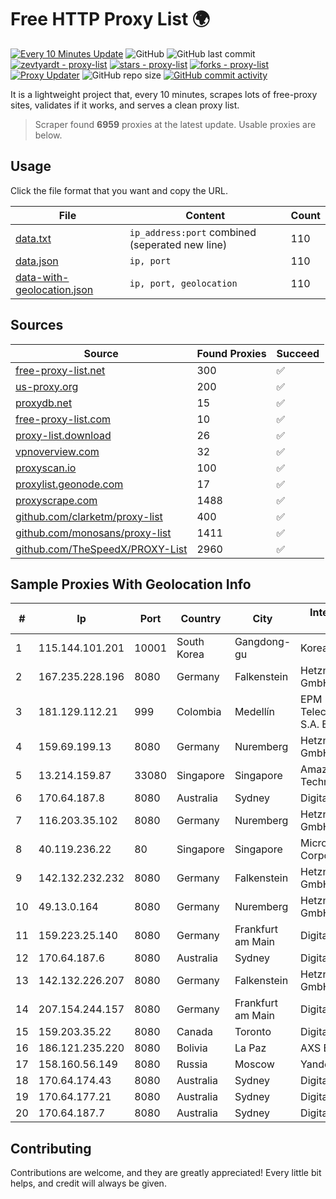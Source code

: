 
# Free HTTP Proxy List 🌍

[![Every 10 Minutes Update](https://github.com/mertguvencli/http-proxy-list/actions/workflows/main.yml/badge.svg?branch=main)](https://github.com/mertguvencli/http-proxy-list/actions/workflows/main.yml)
![GitHub](https://img.shields.io/github/license/mertguvencli/http-proxy-list)
![GitHub last commit](https://img.shields.io/github/last-commit/mertguvencli/http-proxy-list)
[![zevtyardt - proxy-list](https://img.shields.io/static/v1?label=zevtyardt&message=proxy-list&color=blue&logo=github)](https://github.com/zevtyardt/proxy-list "Go to GitHub repo")
[![stars - proxy-list](https://img.shields.io/github/stars/zevtyardt/proxy-list?style=social)](https://github.com/zevtyardt/proxy-list)
[![forks - proxy-list](https://img.shields.io/github/forks/zevtyardt/proxy-list?style=social)](https://github.com/zevtyardt/proxy-list)
[![Proxy Updater](https://github.com/zevtyardt/proxy-list/workflows/Proxy%20Updater/badge.svg)](https://github.com/zevtyardt/proxy-list/actions?query=workflow:"Proxy+Updater")
![GitHub repo size](https://img.shields.io/github/repo-size/zevtyardt/proxy-list)
[![GitHub commit activity](https://img.shields.io/github/commit-activity/m/zevtyardt/proxy-list?logo=commits)](https://github.com/zevtyardt/proxy-list/commits/main)

It is a lightweight project that, every 10 minutes, scrapes lots of free-proxy sites, validates if it works, and serves a clean proxy list.

> Scraper found **6959** proxies at the latest update. Usable proxies are below.

## Usage

Click the file format that you want and copy the URL.

|File|Content|Count|
|----|-------|-----|
|[data.txt](https://raw.githubusercontent.com/mertguvencli/http-proxy-list/main/proxy-list/data.txt)|`ip_address:port` combined (seperated new line)|110|
|[data.json](https://raw.githubusercontent.com/mertguvencli/http-proxy-list/main/proxy-list/data.json)|`ip, port`|110|
|[data-with-geolocation.json](https://raw.githubusercontent.com/mertguvencli/http-proxy-list/main/proxy-list/data-with-geolocation.json)|`ip, port, geolocation`|110|

## Sources

|Source|Found Proxies|Succeed|
|------|-------------|-------|
|[free-proxy-list.net](https://free-proxy-list.net)|300|✅|
|[us-proxy.org](https://www.us-proxy.org)|200|✅|
|[proxydb.net](http://proxydb.net)|15|✅|
|[free-proxy-list.com](https://free-proxy-list.com/?page=&port=&type%5B%5D=http&type%5B%5D=https&up_time=0&search=Search)|10|✅|
|[proxy-list.download](https://www.proxy-list.download/HTTP)|26|✅|
|[vpnoverview.com](https://vpnoverview.com/privacy/anonymous-browsing/free-proxy-servers)|32|✅|
|[proxyscan.io](https://www.proxyscan.io)|100|✅|
|[proxylist.geonode.com](https://proxylist.geonode.com/api/proxy-list?limit=300&page=1&sort_by=lastChecked&sort_type=desc&protocols=http,https)|17|✅|
|[proxyscrape.com](https://api.proxyscrape.com/v2/?request=displayproxies&protocol=http&timeout=10000&country=all&ssl=all&anonymity=all)|1488|✅|
|[github.com/clarketm/proxy-list](https://raw.githubusercontent.com/clarketm/proxy-list/master/proxy-list-raw.txt)|400|✅|
|[github.com/monosans/proxy-list](https://raw.githubusercontent.com/monosans/proxy-list/main/proxies/http.txt)|1411|✅|
|[github.com/TheSpeedX/PROXY-List](https://raw.githubusercontent.com/TheSpeedX/PROXY-List/master/http.txt)|2960|✅|


## Sample Proxies With Geolocation Info

|#|Ip|Port|Country|City|Internet Service Provider|
|-|--|----|-------|----|-------------------------|
|1|115.144.101.201|10001|South Korea|Gangdong-gu|Korea Telecom|
|2|167.235.228.196|8080|Germany|Falkenstein|Hetzner Online GmbH|
|3|181.129.112.21|999|Colombia|Medellín|EPM Telecomunicaciones S.A. E.S.P.|
|4|159.69.199.13|8080|Germany|Nuremberg|Hetzner Online GmbH|
|5|13.214.159.87|33080|Singapore|Singapore|Amazon Technologies Inc.|
|6|170.64.187.8|8080|Australia|Sydney|DigitalOcean, LLC|
|7|116.203.35.102|8080|Germany|Nuremberg|Hetzner Online GmbH|
|8|40.119.236.22|80|Singapore|Singapore|Microsoft Corporation|
|9|142.132.232.232|8080|Germany|Falkenstein|Hetzner Online GmbH|
|10|49.13.0.164|8080|Germany|Nuremberg|Hetzner Online GmbH|
|11|159.223.25.140|8080|Germany|Frankfurt am Main|DigitalOcean, LLC|
|12|170.64.187.6|8080|Australia|Sydney|DigitalOcean, LLC|
|13|142.132.226.207|8080|Germany|Falkenstein|Hetzner Online GmbH|
|14|207.154.244.157|8080|Germany|Frankfurt am Main|DigitalOcean, LLC|
|15|159.203.35.22|8080|Canada|Toronto|DigitalOcean, LLC|
|16|186.121.235.220|8080|Bolivia|La Paz|AXS Bolivia S. A.|
|17|158.160.56.149|8080|Russia|Moscow|Yandex.Cloud LLC|
|18|170.64.174.43|8080|Australia|Sydney|DigitalOcean, LLC|
|19|170.64.177.21|8080|Australia|Sydney|DigitalOcean, LLC|
|20|170.64.187.7|8080|Australia|Sydney|DigitalOcean, LLC|



## Contributing

Contributions are welcome, and they are greatly appreciated! Every
little bit helps, and credit will always be given.

